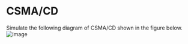 # CSMA/CD
Simulate the following diagram of CSMA/CD shown in the figure below.  
![image](https://user-images.githubusercontent.com/66217855/202638233-74cc9fd8-dcca-4a75-bdae-51e4a72b7c30.png)